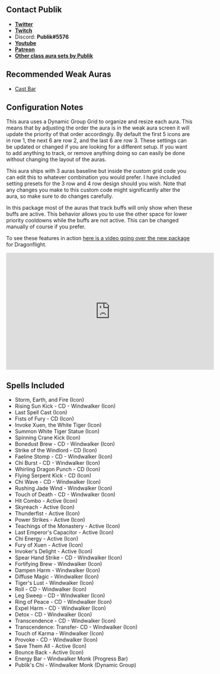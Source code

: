 ## Contact Publik
- [**Twitter**](https://twitter.com/publikpriest)
- [**Twitch**](https://twitch.tv/publikpriest)
- Discord: **Publik#5576**
- [**Youtube**](https://www.youtube.com/c/Publikwow/featured)
- [**Patreon**](https://www.patreon.com/publik)
- [**Other class aura sets by Publik**](https://wago.io/H13J9PG4Q)

## Recommended Weak Auras
- [Cast Bar](https://wago.io/r1rYnOwTG)

## Configuration Notes
This aura uses a Dynamic Group Grid to organize and resize each aura. This means that by adjusting the order the aura is in the weak aura screen it will update the priority of that order accordingly. By default the first 5 icons are in row 1, the next 6 are row 2, and the last 6 are row 3. These settings can be updated or changed if you are looking for a different setup. If you want to add anything to track, or remove anything doing so can easily be done without changing the layout of the auras. 

This aura ships with 3 auras baseline but inside the custom grid code you can edit this to whatever combination you would prefer. I have included setting presets for the 3 row and 4 row design should you wish. Note that any changes you make to this custom code might significantly alter the aura, so make sure to do changes carefully.

In this package most of the auras that track buffs will only show when these buffs are active. This behavior allows you to use the other space for lower priority cooldowns while the buffs are not active. This can be changed manually of course if you prefer.

To see these features in action [here is a video going over the new package](https://www.youtube.com/embed/Y4ks2ex-mkA) for Dragonflight.

<iframe width="560" height="315" src="https://www.youtube.com/embed/Y4ks2ex-mkA" title="YouTube video player" frameborder="0" allow="accelerometer; autoplay; clipboard-write; encrypted-media; gyroscope; picture-in-picture" allowfullscreen></iframe>

## Spells Included
- Storm, Earth, and Fire (Icon)
- Rising Sun Kick - CD - Windwalker (Icon)
- Last Spell Cast (Icon)
- Fists of Fury - CD (Icon)
- Invoke Xuen, the White Tiger (Icon)
- Summon White Tiger Statue (Icon)
- Spinning Crane Kick (Icon)
- Bonedust Brew - CD - Windwalker (Icon)
- Strike of the Windlord - CD (Icon)
- Faeline Stomp - CD - Windwalker (Icon)
- Chi Burst - CD - Windwalker (Icon)
- Whirling Dragon Punch - CD (Icon)
- Flying Serpent Kick - CD (Icon)
- Chi Wave - CD - Windwalker (Icon)
- Rushing Jade Wind - Windwalker (Icon)
- Touch of Death - CD - Windwalker (Icon)
- Hit Combo - Active (Icon)
- Skyreach - Active (Icon)
- Thunderfist - Active (Icon)
- Power Strikes - Active (Icon)
- Teachings of the Monastery - Active (Icon)
- Last Emperor's Capacitor - Active (Icon)
- Chi Energy - Active (Icon)
- Fury of Xuen - Active (Icon)
- Invoker's Delight - Active (Icon)
- Spear Hand Strike - CD - Windwalker (Icon)
- Fortifying Brew - Windwalker (Icon)
- Dampen Harm - Windwalker (Icon)
- Diffuse Magic - Windwalker (Icon)
- Tiger's Lust - Windwalker (Icon)
- Roll - CD - Windwalker (Icon)
- Leg Sweep - CD - Windwalker (Icon)
- Ring of Peace - CD - Windwalker (Icon)
- Expel Harm - CD - Windwalker (Icon)
- Detox - CD - Windwalker (Icon)
- Transcendence - CD - Windwalker (Icon)
- Transcendence: Transfer- CD - Windwalker (Icon)
- Touch of Karma - Windwalker (Icon)
- Provoke - CD - Windwalker (Icon)
- Save Them All - Active (Icon)
- Bounce Back - Active (Icon)
- Energy Bar - Windwalker Monk (Progress Bar)
- Publik's Chi - Windwalker Monk (Dynamic Group)